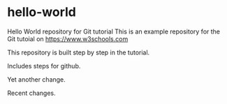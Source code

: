 # hello-world
Hello World repository for Git tutorial
This is an example repository for the Git tutoial on https://www.w3schools.com

This repository is built step by step in the tutorial.

Includes steps for github.

Yet another change.

Recent changes.
